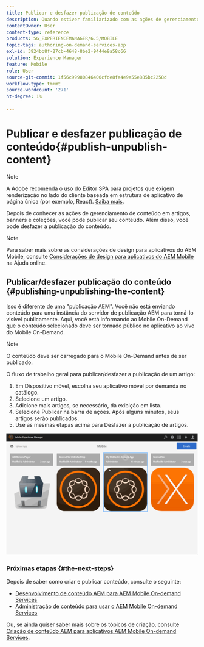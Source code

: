 ```yaml
---
title: Publicar e desfazer publicação de conteúdo
description: Quando estiver familiarizado com as ações de gerenciamento de conteúdo em artigos, banners e coleções, siga esta página para saber como publicar seu conteúdo. Além disso, você pode desfazer a publicação do conteúdo.
contentOwner: User
content-type: reference
products: SG_EXPERIENCEMANAGER/6.5/MOBILE
topic-tags: authoring-on-demand-services-app
exl-id: 3924bb8f-27cb-4648-8be2-9444e9a58c66
solution: Experience Manager
feature: Mobile
role: User
source-git-commit: 1f56c99980846400cfde8fa4e9a55e885bc2258d
workflow-type: tm+mt
source-wordcount: '271'
ht-degree: 1%

---
```


# Publicar e desfazer publicação de conteúdo{#publish-unpublish-content}

>[!NOTE]
>
>A Adobe recomenda o uso do Editor SPA para projetos que exigem renderização no lado do cliente baseada em estrutura de aplicativo de página única (por exemplo, React). [Saiba mais](/help/sites-developing/spa-overview.md).

Depois de conhecer as ações de gerenciamento de conteúdo em artigos, banners e coleções, você pode publicar seu conteúdo. Além disso, você pode desfazer a publicação do conteúdo.

>[!NOTE]
>
>Para saber mais sobre as considerações de design para aplicativos do AEM Mobile, consulte [Considerações de design para aplicativos do AEM Mobile](https://helpx.adobe.com/digital-publishing-solution/help/aem-mobile-end-of-life-faq.html) na Ajuda online.

## Publicar/desfazer publicação do conteúdo {#publishing-unpublishing-the-content}

Isso é diferente de uma &quot;publicação AEM&quot;. Você não está enviando conteúdo para uma instância do servidor de publicação AEM para torná-lo visível publicamente. Aqui, você está informando ao Mobile On-Demand que o conteúdo selecionado deve ser tornado público no aplicativo ao vivo do Mobile On-Demand.

>[!NOTE]
>
>O conteúdo deve ser carregado para o Mobile On-Demand antes de ser publicado.

O fluxo de trabalho geral para publicar/desfazer a publicação de um artigo:

1. Em Dispositivo móvel, escolha seu aplicativo móvel por demanda no catálogo.
1. Selecione um artigo.
1. Adicione mais artigos, se necessário, da exibição em lista.
1. Selecione Publicar na barra de ações. Após alguns minutos, seus artigos serão publicados.
1. Use as mesmas etapas acima para Desfazer a publicação de artigos.

<!-- FAIL >>[!NOTE]
>
>Generally, you should preflight before publishing. See [Previewing with Preflight](/content/docs/en/aem/6-3/administer/mobile-apps/aem-mobile/previewing-with-preflight-on-demand-services.md) for more details.-->

![chlimage_1-9](assets/chlimage_1-9.gif)

### Próximas etapas {#the-next-steps}

Depois de saber como criar e publicar conteúdo, consulte o seguinte:

* [Desenvolvimento de conteúdo AEM para AEM Mobile On-demand Services](/help/mobile/aem-mobile-on-demand.md)
* [Administração de conteúdo para usar o AEM Mobile On-demand Services](/help/mobile/aem-mobile.md)

Ou, se ainda quiser saber mais sobre os tópicos de criação, consulte [Criação de conteúdo AEM para aplicativos AEM Mobile On-demand Services](/help/mobile/mobile-apps-ondemand.md).
